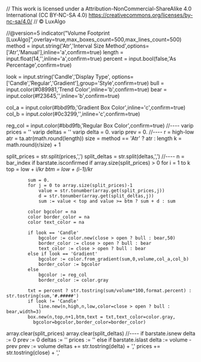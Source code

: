 // This work is licensed under a Attribution-NonCommercial-ShareAlike 4.0 International (CC BY-NC-SA 4.0) https://creativecommons.org/licenses/by-nc-sa/4.0/
// © LuxAlgo

//@version=5
indicator("Volume Footprint [LuxAlgo]",overlay=true,max_boxes_count=500,max_lines_count=500)
method  = input.string('Atr','Interval Size Method',options=['Atr','Manual'],inline='a',confirm=true)
length  = input.float(14,'',inline='a',confirm=true)
percent = input.bool(false,'As Percentage',confirm=true)

look = input.string('Candle','Display Type', options=['Candle','Regular','Gradient'],group='Style',confirm=true)
bull = input.color(#089981,'Trend Color',inline='b',confirm=true)
bear = input.color(#f23645,'',inline='b',confirm=true)

col_a = input.color(#bbd9fb,'Gradient Box Color',inline='c',confirm=true)
col_b = input.color(#0c3299,'',inline='c',confirm=true)

reg_col = input.color(#bbd9fb,'Regular Box Color',confirm=true)
//----
varip prices = ''
varip deltas = ''
varip delta = 0. 
varip prev = 0. 
//----
r = high-low
atr = ta.atr(math.round(length))
size = method == 'Atr' ? atr : length
k = math.round(r/size) + 1

split_prices = str.split(prices,',')
split_deltas = str.split(deltas,',')
//----
n = bar_index
if barstate.isconfirmed
    if array.size(split_prices) > 0
        for i = 1 to k
            top = low + i/k*r
            btm = low + (i-1)/k*r
            
            sum = 0.
            for j = 0 to array.size(split_prices)-1
                value = str.tonumber(array.get(split_prices,j))
                d = str.tonumber(array.get(split_deltas,j))
                sum := value < top and value >= btm ? sum + d : sum
            
            color bgcolor = na
            color border_color = na
            color text_color = na
            
            if look == 'Candle'
                bgcolor := color.new(close > open ? bull : bear,50)
                border_color := close > open ? bull : bear
                text_color := close > open ? bull : bear
            else if look == 'Gradient'
                bgcolor := color.from_gradient(sum,0,volume,col_a,col_b)
                border_color := bgcolor
            else
                bgcolor := reg_col
                border_color := color.gray
            
            txt = percent ? str.tostring(sum/volume*100,format.percent) : str.tostring(sum,'#.#####')
            if look != 'Candle'
                line.new(n,high,n,low,color=close > open ? bull : bear,width=3)
            box.new(n,top,n+1,btm,text = txt,text_color=color.gray,
              bgcolor=bgcolor,border_color=border_color)

array.clear(split_prices)
array.clear(split_deltas)
//----
if barstate.isnew
    delta := 0
    prev := 0
    deltas := ''
    prices := ''
else if barstate.islast
    delta := volume - prev
    prev := volume
    deltas += str.tostring(delta) + ','
    prices += str.tostring(close) + ','
